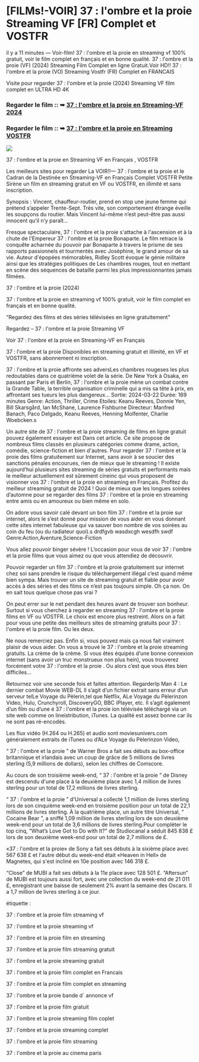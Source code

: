 # [FILMs!-VOIR] 37 : l'ombre et la proie Streaming VF [FR] Complet et VOSTFR

il y a 11 minutes — Voir-film! 37 : l'ombre et la proie en streaming vf 100% gratuit, voir le film complet en français et en bonne qualité. 37 : l'ombre et la proie (VF) (2024) Streaming Film Complet en ligne Gratuit.Voir HD!! 37 : l'ombre et la proie (VO) Streaming Vostfr (FR) Complet en FRANCAIS

Visite pour regarder 37 : l'ombre et la proie (2024) Streaming VF film complet en ULTRA HD 4K

### Regarder le film :: ➥ [37 : l'ombre et la proie en Streaming-VF 2024](https://t.co/fw9QRVKJc6)

### Regarder le film :: ➥ [37 : l'ombre et la proie en Streaming VOSTFR](https://t.co/fw9QRVKJc6)

<p dir="auto"><a href="https://t.co/fw9QRVKJc6" title="PLAY NOW" rel="nofollow"><img src="https://i.imgur.com/jhNGoEt.gif" style="max-width: 100%;"></a></p>

37 : l'ombre et la proie en Streaming VF en Français , VOSTFR

Les meilleurs sites pour regarder La VOIR!!— 37 : l'ombre et la proie et le Cadran de la Destinée en Streaming-VF en Français Complet VOSTFR Petite Sirène un film en streaming gratuit en VF ou VOSTFR, en illimité et sans inscription.

Synopsis : Vincent, chauffeur-routier, prend en stop une jeune femme qui prétend s’appeler Trente-Sept. Très vite, son comportement étrange éveille les soupçons du routier. Mais Vincent lui-même n’est peut-être pas aussi innocent qu’il n’y paraît...

Fresque spectaculaire, 37 : l'ombre et la proie s'attache à l'ascension et à la chute de l'Empereur 37 : l'ombre et la proie Bonaparte. Le film retrace la conquête acharnée du pouvoir par Bonaparte à travers le prisme de ses rapports passionnels et tourmentés avec Joséphine, le grand amour de sa vie. Auteur d'épopées mémorables, Ridley Scott évoque le génie militaire ainsi que les stratégies politiques de Les chambres rouges, tout en mettant en scène des séquences de bataille parmi les plus impressionnantes jamais filmées.

37 : l'ombre et la proie (2024)

37 : l'ombre et la proie en streaming vf 100% gratuit, voir le film complet en français et en bonne qualité.

“Regardez des films et des séries télévisées en ligne gratuitement”

Regardez – 37 : l'ombre et la proie Streaming VF

Voir 37 : l'ombre et la proie en Streaming-VF en Français

37 : l'ombre et la proie Disponibles en streaming gratuit et illimité, en VF et VOSTFR, sans abonnement ni inscription.

37 : l'ombre et la proie affronte ses adversLes chambres rougeses les plus redoutables dans ce quatrième volet de la série. De New York à Osaka, en passant par Paris et Berlin, 37 : l'ombre et la proie mène un combat contre la Grande Table, la terrible organisation criminelle qui a mis sa tête à prix, en affrontant ses tueurs les plus dangereux... Sortie: 2024-03-22 Durée: 169 minutes Genre: Action, Thriller, Crime Etoiles: Keanu Reeves, Donnie Yen, Bill Skarsgård, Ian McShane, Laurence Fishburne Directeur: Manfred Banach, Paco Delgado, Keanu Reeves, Henning Molfenter, Charlie Woebcken.s

Un autre site de 37 : l'ombre et la proie streaming de films en ligne gratuit pouvez également essayer est Dans cet article. Ce site propose de nombreux films classés en plusieurs catégories comme drame, action, comédie, science-fiction et bien d'autres. Pour regarder 37 : l'ombre et la proie des films gratuitement sur Internet, sans avoir à se soucier des sanctions pénales encourues, rien de mieux que le streaming ! Il existe aujourd’hui plusieurs sites streaming de séries gratuits et performants mais le meilleur actuellement est sûrement cineinc qui vous proposent de visionner vos 37 : l'ombre et la proie en streaming en Français. Profitez du meilleur streaming gratuit de 2024 ! Quoi de mieux que les longues soirées d’automne pour se regarder des films 37 : l'ombre et la proie en streaming entre amis ou en amoureux ou bien même en solo.

On adore vous savoir calé devant un bon film 37 : l'ombre et la proie sur internet, alors le s’est donné pour mission de vous aider en vous donnant cette sites internet fabuleuse qui va sauver bon nombre de vos soirées au coin du feu (ou du radiateur quoi).s drdfgvb wasdxcgh wesdfh swdf Genre:Action,Aventure,Science-Fiction

Vous allez pouvoir binger sévère ! L’occasion pour vous de voir 37 : l'ombre et la proie films que vous aimez ou que vous attendiez de découvrir.

Pouvoir regarder un film 37 : l'ombre et la proie gratuitement sur internet chez soi sans prendre le risque du téléchargement illégal c’est quand même bien sympa. Mais trouver un site de streaming gratuit et fiable pour avoir accès à des séries et des films ce n’est pas toujours simple. Oh ça non. On en sait tous quelque chose pas vrai ?

On peut errer sur le net pendant des heures avant de trouver son bonheur. Surtout si vous cherchez à regarder en streaming 37 : l'ombre et la proie films en VF ou VOSTFR. Le choix est encore plus restreint. Alors on a fait pour vous une petite des meilleurs sites de streaming gratuits pour 37 : l'ombre et la proie film. Ou les deux.

Ne nous remerciez pas. Enfin si, vous pouvez mais ça nous fait vraiment plaisir de vous aider. On vous a trouvé le 37 : l'ombre et la proie streaming gratuits. La crème de la crème. Si vous êtes équipés d’une bonne connexion internet (sans avoir un truc monstrueux non plus hein), vous trouverez forcément votre 37 : l'ombre et la proie . Ou alors c’est que vous êtes bien difficiles…

Retournez voir une seconde fois et faites attention. RegarderIp Man 4 : Le dernier combat Movie WEB-DL Il s’agit d’un fichier extrait sans erreur d’un serveur telLe Voyage du Pèlerin,tel que Netflix, ALe Voyage du Pèlerinzon Video, Hulu, Crunchyroll, DiscoveryGO, BBC iPlayer, etc. Il s’agit également d’un film ou d’une é 37 : l'ombre et la proie ion télévisée téléchargé via un site web comme on lineistribution, iTunes. La qualité est assez bonne car ils ne sont pas ré-encodés.

Les flux vidéo (H.264 ou H.265) et audio sont moviesunivers.com généralement extraits de iTunes ou d’ALe Voyage du Pèlerinzon Video,

“ 37 : l'ombre et la proie ” de Warner Bros a fait ses débuts au box-office britannique et irlandais avec un coup de grâce de 5 millions de livres sterling (5,9 millions de dollars), selon les chiffres de Comscore.

Au cours de son troisième week-end, “ 37 : l'ombre et la proie ” de Disney est descendu d'une place à la deuxième place avec 1,4 million de livres sterling pour un total de 17,2 millions de livres sterling.

“ 37 : l'ombre et la proie ” d'Universal a collecté 1,1 million de livres sterling lors de son cinquième week-end en troisième position pour un total de 22,1 millions de livres sterling. À la quatrième place, un autre titre Universal, “ Cocaine Bear ”, a sniffé 1,09 million de livres sterling lors de son deuxième week-end pour un total de 3,6 millions de livres sterling.Pour compléter le top cinq, “What’s Love Got to Do with It?” de Studiocanal a séduit 845 838 £ lors de son deuxième week-end pour un total de 2,7 millions de £.

«37 : l'ombre et la proie» de Sony a fait ses débuts à la sixième place avec 567 638 £ et l'autre début du week-end était «Heaven in Hell» de Magnetes, qui s'est incliné en 10e position avec 146 318 £.

“Close” de MUBI a fait ses débuts à la 11e place avec 128 501 £. “Aftersun” de MUBI est toujours aussi fort, avec une collection du week-end de 21 011 £, enregistrant une baisse de seulement 2% avant la semaine des Oscars. Il a 1,7 million de livres sterling à ce jour.

étiquette :

37 : l'ombre et la proie film streaming vf

37 : l'ombre et la proie streaming vf

37 : l'ombre et la proie film en streaming

37 : l'ombre et la proie film streaming gratuit

37 : l'ombre et la proie streaming gratuit

37 : l'ombre et la proie film complet en Francais

37 : l'ombre et la proie film complet en streaming

37 : l'ombre et la proie bande d` annonce vf

37 : l'ombre et la proie film gratuit

37 : l'ombre et la proie streaming film coplet

37 : l'ombre et la proie streaming complet

37 : l'ombre et la proie film streaming

37 : l'ombre et la proie au cinema paris
